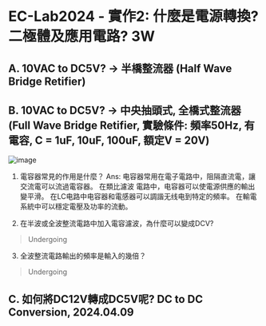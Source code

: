 # EC-Lab2024 - 實作2: 什麼是電源轉換? 二極體及應用電路? 3W

## A. 10VAC to DC5V? → 半橋整流器 (Half Wave Bridge Retifier)


## B. 10VAC to DC5V? → 中央抽頭式, 全橋式整流器 (Full Wave Bridge Retifier, 實驗條件: 頻率50Hz, 有電容, C = 1uF, 10uF, 100uF, 額定V = 20V)

![image](https://github.com/Grace-TA/eCircuitLab2024/assets/89304181/e594d1f0-9c1b-4cd1-ba82-833094901c3d)

1. 電容器常見的作用是什麼？
Ans: 电容器常用在電子電路中，阻隔直流電，讓交流電可以流過電容器。 在類比濾波 電路中，电容器可以使電源供應的輸出變平滑。 在LC电路中电容器和電感器可以調諧无线电到特定的頻率。 在輸電系統中可以穩定電壓及功率的流動。

2. 在半波或全波整流電路中加入電容濾波，為什麼可以變成DCV?

> Undergoing

3. 全波整流電路輸出的頻率是輸入的幾倍？

> Undergoing

## C. 如何將DC12V轉成DC5V呢? DC to DC Conversion, 2024.04.09

